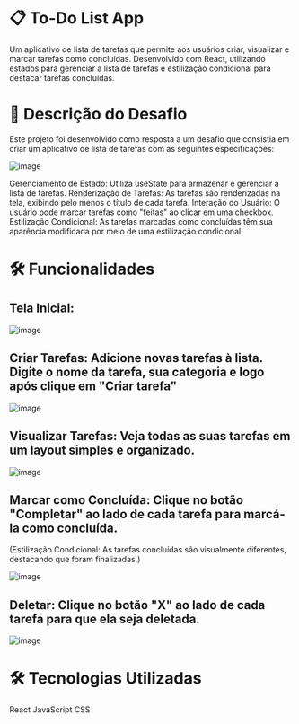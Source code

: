 # 📋 To-Do List App
Um aplicativo de lista de tarefas que permite aos usuários criar, visualizar e marcar tarefas como concluídas. Desenvolvido com React, utilizando estados para gerenciar a lista de tarefas e estilização condicional para destacar tarefas concluídas.

# 🚀 Descrição do Desafio
Este projeto foi desenvolvido como resposta a um desafio que consistia em criar um aplicativo de lista de tarefas com as seguintes especificações:

![image](https://github.com/user-attachments/assets/92ce5895-40f1-4d2d-9d52-410a0e8b216d)

Gerenciamento de Estado: Utiliza useState para armazenar e gerenciar a lista de tarefas.
Renderização de Tarefas: As tarefas são renderizadas na tela, exibindo pelo menos o título de cada tarefa.
Interação do Usuário: O usuário pode marcar tarefas como "feitas" ao clicar em uma checkbox.
Estilização Condicional: As tarefas marcadas como concluídas têm sua aparência modificada por meio de uma estilização condicional.

# 🛠️ Funcionalidades
## Tela Inicial:

![image](https://github.com/user-attachments/assets/22d19a5b-10ea-4771-b092-3c07f2b87617)

## Criar Tarefas: Adicione novas tarefas à lista. Digite o nome da tarefa, sua categoria e logo após clique em "Criar tarefa"

![image](https://github.com/user-attachments/assets/fa659dd2-b77b-4340-a49d-b5678d434268)

## Visualizar Tarefas: Veja todas as suas tarefas em um layout simples e organizado.

![image](https://github.com/user-attachments/assets/12bcc809-a299-4e96-a172-e354bec7852b)

## Marcar como Concluída: Clique no botão "Completar" ao lado de cada tarefa para marcá-la como concluída.
(Estilização Condicional: As tarefas concluídas são visualmente diferentes, destacando que foram finalizadas.)

![image](https://github.com/user-attachments/assets/c0eb3b66-d2c9-44e8-9868-9189c697d345)

## Deletar: Clique no botão "X" ao lado de cada tarefa para que ela seja deletada.

![image](https://github.com/user-attachments/assets/3bfaad9a-a96c-43dd-882e-21e0090c508c)

# 🛠️ Tecnologias Utilizadas
React
JavaScript
CSS

